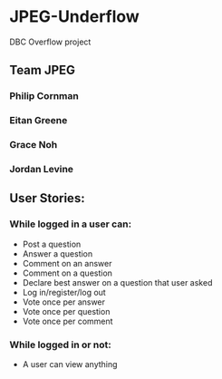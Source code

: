 # JPEG-Underflow
DBC Overflow project

## Team JPEG
### Philip Cornman
### Eitan Greene
### Grace Noh
### Jordan Levine

## User Stories:
### While logged in a user can:
* Post a question
* Answer a question
* Comment on an answer
* Comment on a question
* Declare best answer on a question that user asked
* Log in/register/log out
* Vote once per answer
* Vote once per question
* Vote once per comment

### While logged in or not:
* A user can view anything
